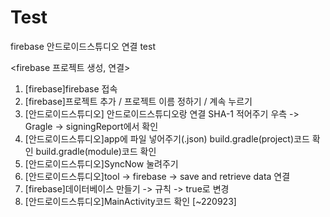 # Test
firebase 안드로이드스튜디오 연결 test

<firebase 프로젝트 생성, 연결>
1. [firebase]firebase 접속
2. [firebase]프로젝트 추가 / 프로젝트 이름 정하기 / 계속 누르기
3. [안드로이드스튜디오] 안드로이드스튜디오랑 연결
    SHA-1 적어주기
    우측 -> Gragle -> signingReport에서 확인
4. [안드로이드스튜디오]app에 파일 넣어주기(.json)
   build.gradle(project)코드 확인
   build.gradle(module)코드 확인
5. [안드로이드스튜디오]SyncNow 눌려주기
6. [안드로이드스튜디오]tool -> firebase -> save and retrieve data 연결 
7. [firebase]데이터베이스 만들기 -> 규칙 -> true로 변경
8. [안드로이드스튜디오]MainActivity코드 확인
[~220923]
